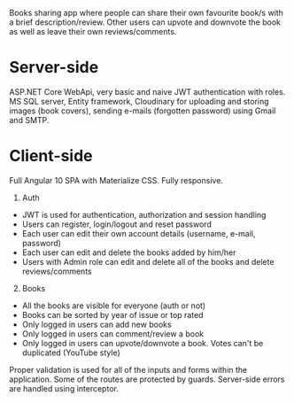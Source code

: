 Books sharing app where people can share their own favourite book/s with a brief description/review. Other users can upvote and downvote the book as well as leave their own reviews/comments.

# Server-side
ASP.NET Core WebApi, very basic and naive JWT authentication with roles. MS SQL server, Entity framework, Cloudinary for uploading and storing images (book covers), sending e-mails (forgotten password) using Gmail and SMTP.

# Client-side
Full Angular 10 SPA with Materialize CSS. Fully responsive.

1. Auth
- JWT is used for authentication, authorization and session handling
- Users can register, login/logout and reset password
- Each user can edit their own account details (username, e-mail, password)
- Each user can edit and delete the books added by him/her
- Users with Admin role can edit and delete all of the books and delete reviews/comments

2. Books
- All the books are visible for everyone (auth or not)
- Books can be sorted by year of issue or top rated
- Only logged in users can add new books
- Only logged in users can comment/review a book
- Only logged in users can upvote/downvote a book. Votes can't be duplicated (YouTube style)

Proper validation is used for all of the inputs and forms within the application. Some of the routes are protected by guards. Server-side errors are handled using interceptor.
